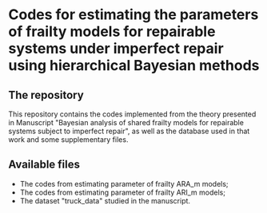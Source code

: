 # Codes for estimating the parameters of frailty models for repairable systems under imperfect repair using hierarchical Bayesian methods

## The repository

This repository contains the codes implemented from the theory presented in Manuscript "Bayesian analysis of shared frailty models for repairable systems subject to imperfect repair", as well as the database used in that work and some supplementary files.

## Available files

* The codes from estimating parameter of frailty ARA_m models;
* The codes from estimating parameter of frailty ARI_m models;
* The dataset "truck_data" studied in the manuscript.
